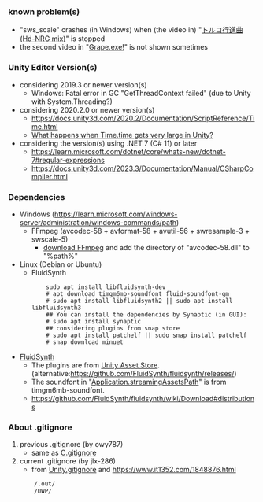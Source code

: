 ### known problem(s)
- "sws_scale" crashes (in Windows) when (the video in) "[トルコ行進曲 (Hd-NRG mix)](https://manbow.nothing.sh/event/event.cgi?action=More_def&num=47&event=78)" is stopped
- the second video in "[Grape.exe!](https://anonymous.nekokan.dyndns.info/data/BOFoonXV/grape_exe.zip)" is not shown sometimes
### Unity Editor Version(s)
+ considering 2019.3 or newer version(s)
    - Windows: Fatal error in GC "GetThreadContext failed" (due to Unity with System.Threading?)
+ considering 2020.2.0 or newer version(s)
    - <https://docs.unity3d.com/2020.2/Documentation/ScriptReference/Time.html>
	- [What happens when Time.time gets very large in Unity?](https://gamedev.stackexchange.com/questions/141807/what-happens-when-time-time-gets-very-large-in-unity)
+ considering the version(s) using .NET 7 (C# 11) or later
    - <https://learn.microsoft.com/dotnet/core/whats-new/dotnet-7#regular-expressions>
    - <https://docs.unity3d.com/2023.3/Documentation/Manual/CSharpCompiler.html>

### Dependencies
- Windows (<https://learn.microsoft.com/windows-server/administration/windows-commands/path>)
    + FFmpeg (avcodec-58 + avformat-58 + avutil-56 + swresample-3 + swscale-5)
        * [download FFmpeg](https://github.com/BtbN/FFmpeg-Builds/releases/download/autobuild-2023-04-30-12-46/ffmpeg-n4.4.4-win64-lgpl-shared-4.4.zip) and add the directory of "avcodec-58.dll" to "%path%"
- Linux (Debian or Ubuntu)
    + FluidSynth
        ```shell
            sudo apt install libfluidsynth-dev
            # apt download timgm6mb-soundfont fluid-soundfont-gm
            # sudo apt install libfluidsynth2 || sudo apt install libfluidsynth3
            ## You can install the dependencies by Synaptic (in GUI):
            # sudo apt install synaptic
            ## considering plugins from snap store
            # sudo apt install patchelf || sudo snap install patchelf
            # snap download minuet
        ```
- [FluidSynth](https://www.fluidsynth.org)
    + The plugins are from [Unity Asset Store](https://assetstore.unity.com/packages/tools/audio/fluid-midi-player-173680).
        (alternative:<https://github.com/FluidSynth/fluidsynth/releases/>)
    + The soundfont in "[Application.streamingAssetsPath](https://docs.unity3d.com/2018.2/Documentation/ScriptReference/Application-streamingAssetsPath.html)" is from timgm6mb-soundfont.
    + <https://github.com/FluidSynth/fluidsynth/wiki/Download#distributions>

### About .gitignore
1. previous .gitignore (by owy787)
    + same as [C.gitignore](https://github.com/github/gitignore/blob/main/C.gitignore)
2. current .gitignore (by jlx-286)
    + from [Unity.gitignore](https://github.com/github/gitignore/blob/main/Unity.gitignore) and <https://www.it1352.com/1848876.html>
    ``` dockerfile
        /.out/
        /UWP/
    ```
